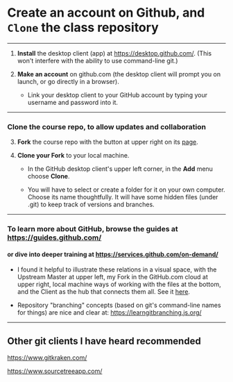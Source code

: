 # Create an account on Github, and `Clone` the class repository

----------
1. **Install** the desktop client (app) at https://desktop.github.com/. (This won't interfere with the ability to use command-line git.)

2. **Make an account** on github.com (the desktop client will prompt you on launch, or go directly in a browser).
   - Link your desktop client to your GitHub account by typing your username and password into it.

-----------------
### Clone the course repo, to allow updates and collaboration

3. **Fork** the course repo with the button at upper right on its [page](https://github.com/MPO624/MPO624-2020).

4. **Clone your Fork** to your local machine.

   - In the GitHub desktop client's upper left corner, in the **Add** menu choose **Clone**.

   - You will have to select or create a folder for it on your own computer. Choose its name thoughtfully. It will have some hidden files (under .git) to keep track of versions and branches. 
   
------------------

### To learn more about GitHub, browse the guides at https://guides.github.com/
#### or dive into deeper training at https://services.github.com/on-demand/

* I found it helpful to illustrate these relations in a visual space, with the Upstream Master at upper left, my Fork in the GitHub.com cloud at upper right, local machine ways of working with the files at the bottom, and the Client as the hub that connects them all. See it [here](https://github.com/MPO624/MPO624-2020/blob/master/classnotes/images/2020-01-23_Cloud_and_local_repos_layout.png).

* Repository "branching" concepts (based on git's command-line names for things) are nice and clear at: https://learngitbranching.js.org/

-----------------
## Other git clients I have heard recommended

https://www.gitkraken.com/

https://www.sourcetreeapp.com/
